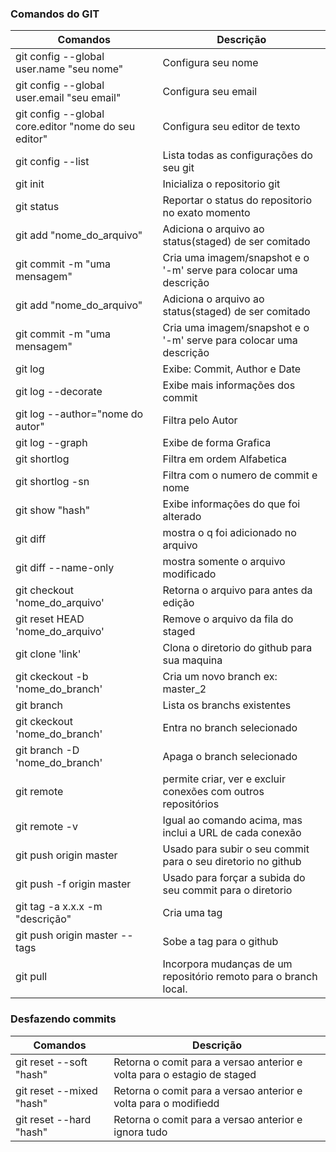 ### Comandos do GIT

Comandos                                             |  Descrição
---------------------------------------------------- | ---------------------------------------------------------------- 
git config --global user.name "seu nome"             |  Configura seu nome
git config --global user.email "seu email"           | Configura seu email
git config --global core.editor "nome do seu editor" | Configura seu editor de texto
git config --list                                    | Lista todas as configurações do seu git
git init                                             | Inicializa o repositorio git
git status                                           | Reportar o status do repositorio no exato momento
git add "nome_do_arquivo"                            | Adiciona o arquivo ao status(staged) de ser comitado
git commit -m "uma mensagem"                         | Cria uma imagem/snapshot e o '-m' serve para colocar uma descrição
git add "nome_do_arquivo"                            | Adiciona o arquivo ao status(staged) de ser comitado 
git commit -m "uma mensagem"                         | Cria uma imagem/snapshot e o '-m' serve para colocar uma descrição 
git log                                              | Exibe: Commit, Author e Date
git log --decorate                                   | Exibe mais informações dos commit
git log --author="nome do autor"                     | Filtra pelo Autor
git log --graph                                      | Exibe de forma Grafica
git shortlog                                         | Filtra em ordem Alfabetica
git shortlog -sn                                     | Filtra com o numero de commit e nome
git show "hash"                                      | Exibe informações do que foi alterado
git diff                                             | mostra o q foi adicionado no arquivo
git diff --name-only                                 | mostra somente o arquivo modificado
git checkout 'nome_do_arquivo'                       | Retorna o arquivo para antes da edição
git reset HEAD 'nome_do_arquivo'                     | Remove o arquivo da fila do staged
git clone 'link'                                     | Clona o diretorio do github para sua maquina 
git ckeckout -b 'nome_do_branch'                     | Cria um novo branch ex: master_2
git branch                                           | Lista os branchs existentes
git ckeckout 'nome_do_branch'                        | Entra no branch selecionado
git branch -D 'nome_do_branch'                       | Apaga o branch selecionado 
git remote                                           | permite criar, ver e excluir conexões com outros repositórios
git remote -v                                        | Igual ao comando acima, mas inclui a URL de cada conexão
git push origin master                               | Usado para subir o seu commit para o seu diretorio no github
git push -f origin master                            | Usado para forçar a subida do seu commit para o diretorio
git tag -a x.x.x -m "descrição"                      | Cria uma tag
git push origin master --tags                        | Sobe a tag para o github
git pull                                             | Incorpora mudanças de um repositório remoto para o branch local.

### Desfazendo commits                             
Comandos                                            | Descrição
--------------------------------------------------- | ---------------------------------------------------------------- 
git reset --soft "hash"                             | Retorna o comit para a versao anterior e volta para o estagio de staged
git reset --mixed "hash"                            | Retorna o comit para a versao anterior e volta para o modifiedd
git reset --hard "hash"                             | Retorna o comit para a versao anterior e ignora tudo
